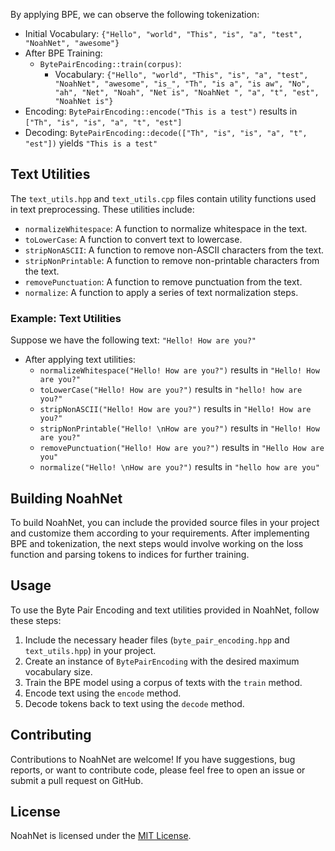 By applying BPE, we can observe the following tokenization:

- Initial Vocabulary: `{"Hello", "world", "This", "is", "a", "test", "NoahNet", "awesome"}`
- After BPE Training:
  - `BytePairEncoding::train(corpus)`:
    - Vocabulary: `{"Hello", "world", "This", "is", "a", "test", "NoahNet", "awesome", "is_", "Th", "is a", "is aw", "No", "ah", "Net", "Noah", "Net is", "NoahNet ", "a", "t", "est", "NoahNet is"}`
- Encoding: `BytePairEncoding::encode("This is a test")` results in `["Th", "is", "is", "a", "t", "est"]`
- Decoding: `BytePairEncoding::decode(["Th", "is", "is", "a", "t", "est"])` yields `"This is a test"`

## Text Utilities
The `text_utils.hpp` and `text_utils.cpp` files contain utility functions used in text preprocessing. These utilities include:

- `normalizeWhitespace`: A function to normalize whitespace in the text.
- `toLowerCase`: A function to convert text to lowercase.
- `stripNonASCII`: A function to remove non-ASCII characters from the text.
- `stripNonPrintable`: A function to remove non-printable characters from the text.
- `removePunctuation`: A function to remove punctuation from the text.
- `normalize`: A function to apply a series of text normalization steps.

### Example: Text Utilities
Suppose we have the following text: `"Hello! How are you?"`

- After applying text utilities:
  - `normalizeWhitespace("Hello! How are you?")` results in `"Hello! How are you?"`
  - `toLowerCase("Hello! How are you?")` results in `"hello! how are you?"`
  - `stripNonASCII("Hello! How are you?")` results in `"Hello! How are you?"`
  - `stripNonPrintable("Hello! \nHow are you?")` results in `"Hello! How are you?"`
  - `removePunctuation("Hello! How are you?")` results in `"Hello How are you"`
  - `normalize("Hello! \nHow are you?")` results in `"hello how are you"`
  
## Building NoahNet
To build NoahNet, you can include the provided source files in your project and customize them according to your requirements. After implementing BPE and tokenization, the next steps would involve working on the loss function and parsing tokens to indices for further training.

## Usage
To use the Byte Pair Encoding and text utilities provided in NoahNet, follow these steps:

1. Include the necessary header files (`byte_pair_encoding.hpp` and `text_utils.hpp`) in your project.
2. Create an instance of `BytePairEncoding` with the desired maximum vocabulary size.
3. Train the BPE model using a corpus of texts with the `train` method.
4. Encode text using the `encode` method.
5. Decode tokens back to text using the `decode` method.

## Contributing
Contributions to NoahNet are welcome! If you have suggestions, bug reports, or want to contribute code, please feel free to open an issue or submit a pull request on GitHub.

## License
NoahNet is licensed under the [MIT License](LICENSE).

